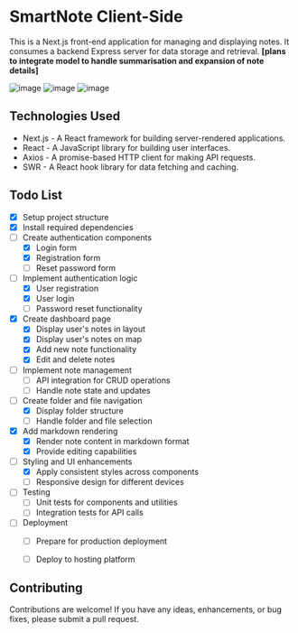 # SmartNote Client-Side

This is a Next.js front-end application for managing and displaying notes. It consumes a backend Express server for data storage and retrieval.
**[plans to integrate model to handle summarisation and expansion of note details]**

![image](https://github.com/sord-dev/smart-note-client/assets/75338985/8f477df9-e88d-458c-b310-1446ab0e3c4f)
![image](https://github.com/sord-dev/smart-note-client/assets/75338985/313e3b84-43a2-4abe-aa49-3d957ce9b3de)
![image](https://github.com/sord-dev/smart-note-client/assets/75338985/4431cf45-3dab-4ef4-a1e4-13543385610d)


## Technologies Used

- Next.js - A React framework for building server-rendered applications.
- React - A JavaScript library for building user interfaces.
- Axios - A promise-based HTTP client for making API requests.
- SWR - A React hook library for data fetching and caching.

## Todo List

- [x] Setup project structure
- [x] Install required dependencies
- [ ] Create authentication components
  - [x] Login form
  - [x] Registration form
  - [ ] Reset password form
- [ ] Implement authentication logic
  - [x] User registration
  - [x] User login
  - [ ] Password reset functionality
- [x] Create dashboard page
  - [x] Display user's notes in layout
  - [x] Display user's notes on map
  - [x] Add new note functionality
  - [x] Edit and delete notes
- [ ] Implement note management
  - [ ] API integration for CRUD operations
  - [ ] Handle note state and updates
- [ ] Create folder and file navigation
  - [x] Display folder structure
  - [ ] Handle folder and file selection
- [x] Add markdown rendering
  - [x] Render note content in markdown format
  - [x] Provide editing capabilities
- [ ] Styling and UI enhancements
  - [x] Apply consistent styles across components
  - [ ] Responsive design for different devices
- [ ] Testing
  - [ ] Unit tests for components and utilities
  - [ ] Integration tests for API calls
- [ ] Deployment
  - [ ] Prepare for production deployment
  - [ ] Deploy to hosting platform



## Contributing

Contributions are welcome! If you have any ideas, enhancements, or bug fixes, please submit a pull request.
